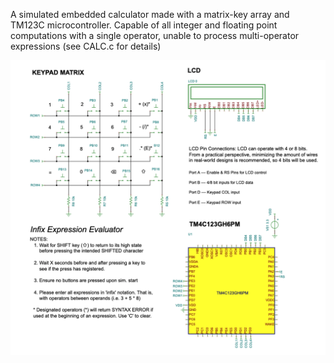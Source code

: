 A simulated embedded calculator made with a matrix-key array and TM123C microcontroller. Capable of all integer and floating point computations with a single operator, unable to process multi-operator expressions (see CALC.c for details)

![alt text](https://raw.githubusercontent.com/haelyons/Simulated-Expression-Evaluator/master/Infix%20Expression%20Schematic.png)
